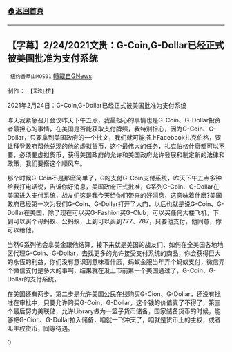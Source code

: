 ###  [:house:返回首頁](https://github.com/ourhimalayas/txt)
---

## 【字幕】2/24/2021文贵：G-Coin,G-Dollar已经正式被美国批准为支付系统
` 纽约香草山MOS01` [轉載自GNews](https://gnews.org/zh-hans/934164/)

制作： 【彩虹桥】



2021年2月24日：G-Coin,G-Dollar已经正式被美国批准为支付系统

昨天我紧急召开会议昨天下午五点，我最担心的事情也是G-Coin、G-Dollar投资者最担心的事情，在美国是否能获取支付牌照，我特别担心，因为G-Coin、G-Dollar，只要拿到美国政府的一个批文，我们就可能搭上Facebook扎克伯格，要让拜登政府帮他兑现的他的虚拟货币，这个最伟大的任务，扎克伯格什麽都可以不要，必须要虚拟货币，获得美国政府的允许和美国政府允许發展和制定新的法律和政策，我们要搭这个顺风车。

那个时候G-Coin不是那麽简单了，G的支付G-Coin支付系统，昨天下午五点多钟给我打电话说，告诉你好消息，美国政府正式批准，G系列G-Coin、G-Dollar在美国进入支付系统，战友们这是我今天给你们带来的好消息，这意味着什麽?美国政府已经第一次为我们G-Coin、G-Dollar打开了大门，以后也就是说G-Coin、G-Dollar在美国，除了现在可以买G-Fashion买G-Club，可以买任何大楼飞机，下到可以买个母蚂蚁、公蚂蚁，上到可以买到777、787，只要他支付，他同意，你可以给他。

当然G系列他会拿美金跟他结算，接下来就是美国的战友们，如何在全美国各地地区代理G-Coin、G-Dollar，去找更多的允许接受支付系统的商品，你会获得巨大的永恆的利益，你们没有意识到意味着什麽，蚂蚁金服当年弄个蚂蚁支付，微信弄个微信支付是多大的事啊，结果就在没上市前第一个美国通过了，G-Coin、G-Dollar的支付系统。

在美国还有两步，第二步是允许美国公民在线购买G-Cion、G-Dollar，还没有批准在审批中，只要允许购买G-Coin、G-Dollar，这个钱的价值真了不得了，第三个最后努力美联储，允许Library做为一篮子货币储备，国家储备货币的时候，能够把G-Cion、G-Dollar拉入储备，咱就一飞冲天了，咱就是货币上的主权，或者叫主权货币，同等待遇。

0
